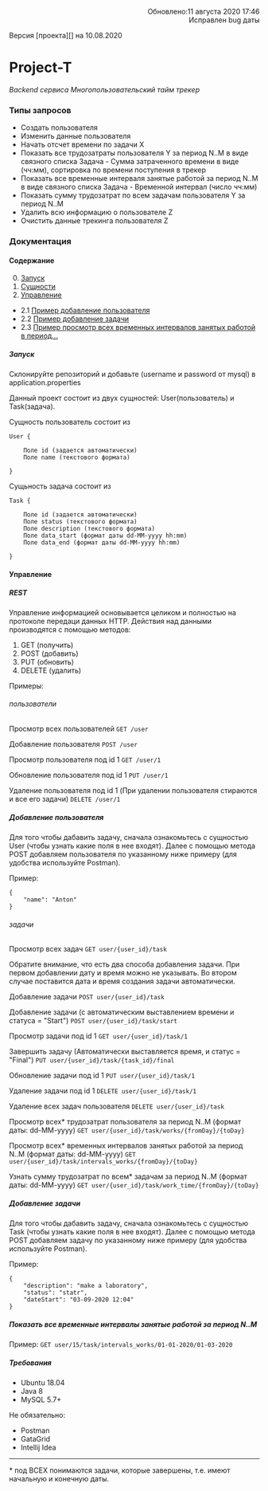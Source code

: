 <p align="right">Обновлено:11 августа 2020 17:46<br>Исправлен bug даты</p>
Версия [проекта][] на 10.08.2020

[проекта]: https://github.com/AntonAgalakov/Project-T/tree/fbd6f7b9ef39d03973189e88d3628056827b7fee


# Project-T

*Backend сервиса Многопользовательский тайм трекер*

### Типы запросов
- Создать пользователя
- Изменить данные пользователя
- Начать отсчет времени по задачи X
- Показать все трудозатраты пользователя Y за период N..M в виде связного списка Задача - Сумма затраченного времени в виде (чч:мм), сортировка по времени поступения в трекер
- Показать все временные интерваля занятые работой за период N..M в виде связного списка Задача - Временной интервал (число чч:мм)
- Показать сумму трудозатрат по всем задачам пользователя Y за период N..M
- Удалить всю информацию о пользователе Z
- Очистить данные трекинга пользователя Z


### Документация

#### Содержание
0. [Запуск](#id-section0) 
1. [Сущности](#id-section1) 
2. [Управление](#id-section2)
- 2.1 [Пример добавление пользователя](#id-section3) 
- 2.2 [Пример добавление задачи](#id-section4) 
- 2.3 [Пример просмотр всех временных интервалов занятых работой в период...](#id-section5) 

<div id='id-section0'/>

##### Запуск
Склонируйте репозиторий и добавьте (username и password от mysql) в application.properties

<div id='id-section1'/>

Данный проект состоит из двух сущностей: User(пользователь) и Task(задача).

Сущность пользователь состоит из 

```
User {

	Поле id (задается автоматически)
	Поле name (текстового формата)

}
```


Сущьность задача состоит из

```
Task {
	
	Поле id (задается автоматически)
	Поле status (текстового формата)
	Поле description (текстового формата)
	Поле data_start (формат даты dd-MM-yyyy hh:mm)
	Поле data_end (формат даты dd-MM-yyyy hh:mm)

}
```

<div id='id-section2'/>

#### Управление

##### REST
Управление информацией основывается целиком и полностью на протоколе передаци данных HTTP.
Действия над данными производятся с помощью методов:
1. GET (получить)
2. POST (добавить)
3. PUT (обновить)
4. DELETE (удалить)

Примеры:

###### пользователи
Просмотр всех пользователей
`GET /user`


Добавление пользователя
`POST /user`


Просмотр пользователя под id 1
`GET /user/1`


Обновление пользователя под id 1
`PUT /user/1`


Удаление пользователя под id 1 (При удалении пользователя стираются и все его задачи)
`DELETE /user/1`

<div id='id-section3'/>

##### Добавление пользователя
Для того чтобы дабавить задачу, сначала ознакомьтесь с сущностью User (чтобы узнать какие поля в нее входят).
Далее с помощью метода POST добавляем пользователя по указанному ниже примеру (для удобства используйте Postman). 

Пример: 

```
{
    "name": "Anton"
}
```

###### задачи
Просмотр всех задач 
`GET user/{user_id}/task`


Обратите внимание, что есть два способа добавления задачи.
При первом добавлении дату и время можно не указывать.
Во втором случае поставится дата и время создания задачи автоматически.

Добавление задачи
`POST user/{user_id}/task`

Добавление задачи (с автоматическим выставлением времени и статуса = "Start")
`POST user/{user_id}/task/start`

Просмотр задачи под id 1
`GET user/{user_id}/task/1`

Завершить задачу (Автоматически выставляется время, и статус = "Final")
`PUT user/{user_id}/task/{task_id}/final`

Обновление задачи под id 1
`PUT user/{user_id}/task/1`

Удаление задачи под id 1
`DELETE user/{user_id}/task/1`

Удаление всех задач пользователя
`DELETE user/{user_id}/task`

Просмотр всех* трудозатрат пользователя за период N..M (формат даты: dd-MM-yyyy)
`GET user/{user_id}/task/works/{fromDay}/{toDay}` 

Просмотр всех* временных интервалов занятых работой за период N..M (формат даты: dd-MM-yyyy)
`GET user/{user_id}/task/intervals_works/{fromDay}/{toDay}` 

Узнать сумму трудозатрат по всем* задачам за период N..M (формат даты: dd-MM-yyyy)
`GET user/{user_id}/task/work_time/{fromDay}/{toDay}` 

	 
<div id='id-section4'/>

##### Добавление задачи
Для того чтобы дабавить задачу, сначала ознакомьтесь с сущностью Task (чтобы узнать какие поля в нее входят).
Далее с помощью метода POST добавляем задачу по указанному ниже примеру (для удобства используйте Postman). 

Пример:

```
{
    "description": "make a laboratory",
    "status": "statr",
    "dateStart": "03-09-2020 12:04"
}
```

<div id='id-section5'/>

##### Показать все временные интервалы занятые работой за период N..M
Пример:
`GET user/15/task/intervals_works/01-01-2020/01-03-2020`


##### Требования
- Ubuntu 18.04
- Java 8
- MySQL 5.7+
 
 Не обязательно:
- Postman
- GataGrid
- Intellij Idea

________________
\* под ВСЕХ понимаются задачи, которые завершены, т.е. имеют начальную и конечную даты.

